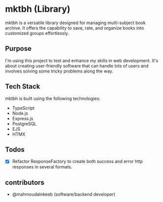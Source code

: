 # mktbh (Library)

mktbh is a versatile library designed for managing multi-subject book archive. It offers the capability to save, rate, and organize books into customized groups effortlessly.

## Purpose

I'm using this project to test and enhance my skills in web development. It's about creating user-friendly software that can handle lots of users and involves solving some tricky problems along the way.

## Tech Stack

mktbh is built using the following technologies:

- TypeScript
- Node.js
- Express.js
- PostgreSQL
- EJS
- HTMX

## Todos

- [x] Refactor ResponseFactory to create both success and error http responses in several formats.

## contributors 
    
- @mahmoudalnkeeb (software/backend developer)